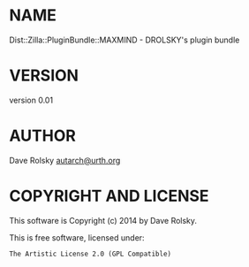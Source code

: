 # NAME

Dist::Zilla::PluginBundle::MAXMIND - DROLSKY's plugin bundle

# VERSION

version 0.01

# AUTHOR

Dave Rolsky <autarch@urth.org>

# COPYRIGHT AND LICENSE

This software is Copyright (c) 2014 by Dave Rolsky.

This is free software, licensed under:

    The Artistic License 2.0 (GPL Compatible)
